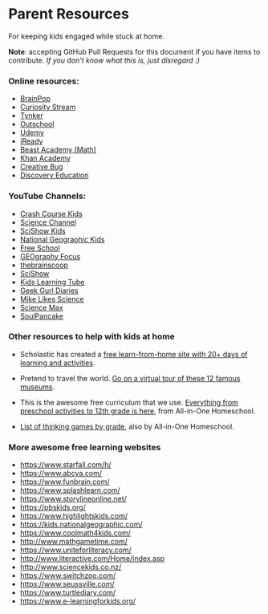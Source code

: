 # Parent Resources
For keeping kids engaged while stuck at home.

**Note**: accepting GitHub Pull Requests for this document if you have items to contribute. *If you don't know what this is, just disregard :)*

### Online resources:
- [BrainPop](https://www.brainpop.com/)
- [Curiosity Stream](https://curiositystream.com/)
- [Tynker](https://www.tynker.com/)
- [Outschool](https://outschool.com/)
- [Udemy](https://www.udemy.com/)
- [iReady](https://www.curriculumassociates.com/products/i-ready)
- [Beast Academy (Math)](https://beastacademy.com/)
- [Khan Academy](https://www.khanacademy.org/)
- [Creative Bug](https://www.creativebug.com/)
- [Discovery Education](https://www.discoveryeducation.com/)

### YouTube Channels:
- [Crash Course Kids](https://www.youtube.com/user/crashcoursekids)
- [Science Channel](https://www.youtube.com/user/ScienceChannel)
- [SciShow Kids](https://www.youtube.com/user/scishowkids)
- [National Geographic Kids](https://www.youtube.com/channel/UCXVCgDuD_QCkI7gTKU7-tpg)
- [Free School](https://www.youtube.com/user/watchfreeschool)
- [GEOgraphy Focus](https://www.youtube.com/channel/UC8HYERScBt-e0kV0fpe0asg)
- [thebrainscoop](https://www.youtube.com/user/thebrainscoop)
- [SciShow](https://www.youtube.com/user/scishow)
- [Kids Learning Tube](https://www.youtube.com/channel/UC7EFWpvc1wYuUwrtZ_BLi9A)
- [Geek Gurl Diaries](https://www.youtube.com/user/GeekGurlDiaries)
- [Mike Likes Science](https://www.youtube.com/user/comaniddy)
- [Science Max](https://www.youtube.com/channel/UCbprhISv-0ReKPPyhf7-Dtw)
- [SoulPancake](https://www.youtube.com/user/soulpancake)

### Other resources to help with kids at home

* Scholastic has created a [free learn-from-home site with 20+ days of learning and activities](https://classroommagazines.scholastic.com/support/learnathome.html).

* Pretend to travel the world. [Go on a virtual tour of these 12 famous museums](https://www.travelandleisure.com/attractions/museums-galleries/museums-with-virtual-tours).

* This is the awesome free curriculum that we use. [Everything from preschool activities to 12th grade is here](https://allinonehomeschool.com/), from All-in-One Homeschool. 

* [List of thinking games by grade](https://allinonehomeschool.com/thinking/), also by All-in-One Homeschool.

### More awesome free learning websites

* https://www.starfall.com/h/
* https://www.abcya.com/
* https://www.funbrain.com/
* https://www.splashlearn.com/
* https://www.storylineonline.net/
* https://pbskids.org/
* https://www.highlightskids.com/
* https://kids.nationalgeographic.com/
* https://www.coolmath4kids.com/
* http://www.mathgametime.com/
* https://www.uniteforliteracy.com/
* http://www.literactive.com/Home/index.asp
* http://www.sciencekids.co.nz/
* https://www.switchzoo.com/
* https://www.seussville.com/
* https://www.turtlediary.com/
* https://www.e-learningforkids.org/

